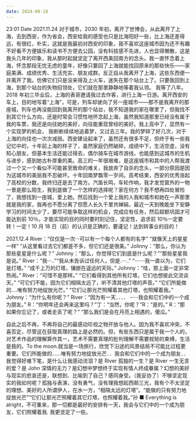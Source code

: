 ```yaml
---
date: 2024-09-18
---
```


23:01
Date 2021.11.24
对于城市，2030 年初，离开了世博会，从此离开了上海，去到西安，作为省会，西安给我的感受也只是比海阳好一些，比上海还差得远，有很红，朴实，这就是我最初对西安的印象，我不喜欢这座城市因为还不有趣不好看不方便娱乐和读书不方便去公园，没有科技感不先进，人也显得懒散，这是我头几年的印象，我从那时起就坚定了离开西美回南方的念头。我一直怀念着上海，怀念那段无忧无虑的童年，好像只要回了上海就能找回原来的那些快乐——家庭美满、成绩优秀、生活充实、朋友成群。反正自从我离开了上海，这些东西便一并离开了我。仿佛它们只是没来得及上火车，迷失在那个站台上了。只要我回到上海，到那个站台的失物招领处，它们就在那里静静地等着我认领。
我等了八年。2018 年初三毕业后，上海的表哥邀请我过去作客，进行上海一日游。离开西安的车上，目的地写着“上海”，可是，列车却驶向了另一座城市——那不是我离开的那座城，列车也再没能回到我离开的那个站台，我不知道我的家在哪里了，但我找不到其它什么方向，还是时常会习惯性地怀念起上海，虽然我知道那里已经没有属于我的车票，我还是向往她的美好，向往能重现曾经的美好。我上高中了，显然有一个实现梦的机会，
我断断续续地追着梦，又过去三年。我的梦碎了好几次，对于上海的向往也一次次减弱。西安建设起来了，虽然还有很多不足，但终于有一些我记忆中的，十年前上海的样子了，虽然家庭仍然破碎，成绩中下，生活空虚，没有知心朋友，但基本生活还能过得去，偶尔骑车在城市游线，也能感到这城市的生机与进步，感到她古朴厚重的美。高三的一年很艰难，是这座城市和其中的人帮我渡过一个又一个看似不可能甚至致命的难关，我放弃了自杀的念头，一部分原因是因为这城市的美丽我不忍破坏。十年回南梦飘零一岁间。高考结束，西安的优秀涨起了高校的分数，我终归还是去了南方。汽笛长鸣，车轮作响，我才发觉窗外的一物一景是那么陌生，我到底做了一个怎样的选择呢？家在何方？我不想再四处冒险了，我想找到一座城，爱上她。然后找到一个爱上我的人我和城市和她在一声那里就是我的家，我再也不愿分离了但愿人长久千里共婵娟，最近一天到晚能坐下安静学习的时间太少了，要尽可能争取这样的机会，完成应有任务，然后超额巩固才可能达到前 10％，才能实现的目的同时要时刻记住，坚定性，追求前 10％一定要转！一定！10 月 18 日（前）的认识是正确的，要谨记！达到转事业的目的！

2021.12.4
River：“仅仅是一次···可以有一个每个人都有的名字”
“就像天上的星星一样”
“从这里看过去它们都差不多，但它们还是很美。”
Jolinny：“那么，你认为那些星星是什么呢？”
Johnny：“那么，你觉得它们到底是什么呢？”“那些星星我是说。”
River：“我···..”“我从未告诉过任何人，但是.···..”
“·······我一直以为，它们是灯塔。”
“成千上万的灯塔，镶嵌在遥远的天际。”
Johnny：“哇，那上面一定非常热闹。”
River：“可惜不是那样。”
“它们看得到其他所有灯塔，它们也想彼此交流谈天。”
“可它们不能，因为它们相隔太远了，听不清其他灯塔的声音。”
“它们所能做的....唯有努力地绽放光芒。”
“它们让那光芒照耀着其他灯塔，也照耀着我。”
Johnny：“为什么有你呢？”
River：“因为有一天．．．．
-····我会和它们中的一个成为朋友。”
R：“你明年还会再来这里吗？”丁：“当然，你呢？”R：“是的。”
R：“那如果你忘记了，或者走丢了呢？”
“那么我们是会在月亮上相遇的，傻瓜。”

自此之后不再，不再将自己的最感动珍视之物开放与他人。因为我不喜欢冲突，不喜否定，尽管这在获取真理的路上是必然的。但，有些东西只是属于我一个人的，对艺术作品的理解算作其一，艺术不需要真理的批判理解不需要规矩的束缚，生活是我的。To the moon.就当是一场旅行，欣觉下沿途的风景结局不可能比过程更重要。它们所能做的......唯有努力地绽放光芒．．我会和它们中的一个成为朋友．．我觉得好难下笔，是什么让我感动流泪？是 River 孤独的一生？是 River 一生无言的爱？是 John 深情的无力？是幻想中梦想终于实现有情人终成眷属？幻想的美好与现实的悲哀还是，联想到、比喻到了自己？感同身受。（我妥协了）不够坚定现实的我如何呢？孤独与表演，没有勇气，没有理我想起西邮三光，我有个不太坚定的理想、美好的人所谓伊人，在水一方，“相隔太远的灯塔”。“能做的只有努力地绽放光芒”“它们让那光芒照耀着其它灯塔，也照耀着我。”孙 ■ Everything is alright，不可重来，那一切都是最好的安排有一天，我会与它们中的一个成为朋友，它们照耀着我. 我更坚定了一些。
